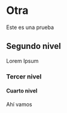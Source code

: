 # Otra

Este es una prueba

## Segundo nivel

Lorem Ipsum

### Tercer nivel

#### Cuarto nivel
Ahí vamos

